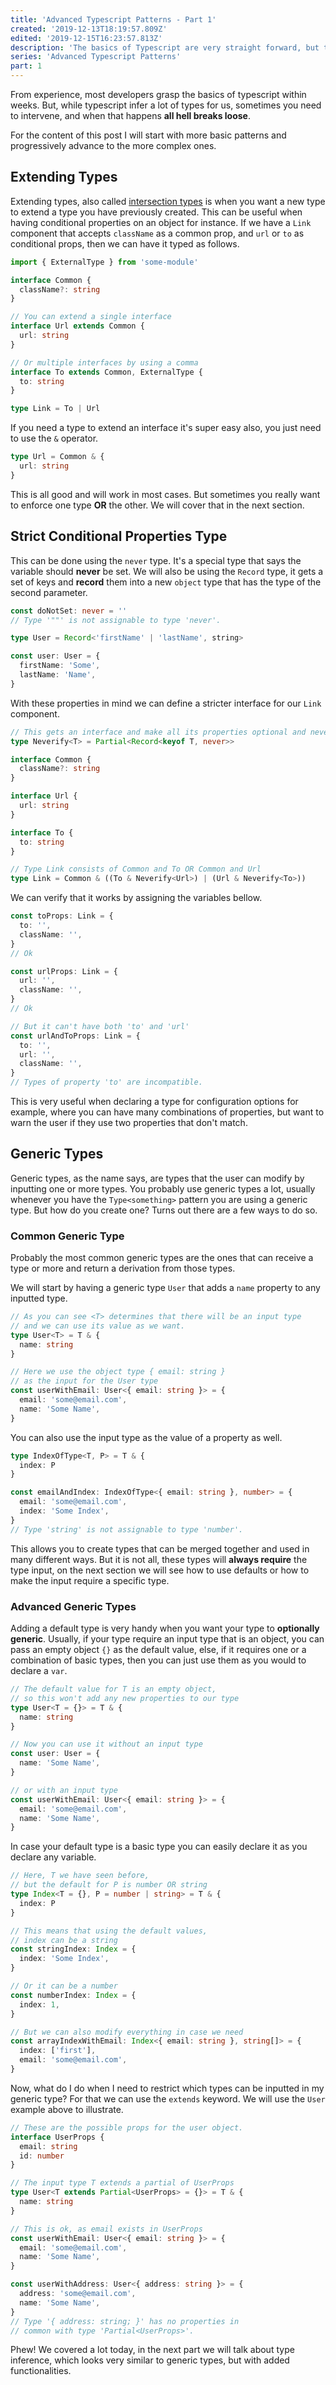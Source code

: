 ```yaml
---
title: 'Advanced Typescript Patterns - Part 1'
created: '2019-12-13T18:19:57.809Z'
edited: '2019-12-15T16:23:57.813Z'
description: 'The basics of Typescript are very straight forward, but the likes of generic types and conditional types can be challenging. This post on Advanced Typescript Patterns tries to demystify them.'
series: 'Advanced Typescript Patterns'
part: 1
---
```


From experience, most developers grasp the basics of typescript within weeks. But, while typescript infer a lot of types for us, sometimes you need to intervene, and when that happens **all hell breaks loose**.

For the content of this post I will start with more basic patterns and progressively advance to the more complex ones.

## Extending Types

Extending types, also called [intersection types](https://www.typescriptlang.org/docs/handbook/advanced-types.html#intersection-types) is when you want a new type to extend a type you have previously created. This can be useful when having conditional properties on an object for instance. If we have a `Link` component that accepts `className` as a common prop, and `url` or `to` as conditional props, then we can have it typed as follows.

```typescript
import { ExternalType } from 'some-module'

interface Common {
  className?: string
}

// You can extend a single interface
interface Url extends Common {
  url: string
}

// Or multiple interfaces by using a comma
interface To extends Common, ExternalType {
  to: string
}

type Link = To | Url
```

If you need a type to extend an interface it's super easy also, you just need to use the `&` operator.

```typescript
type Url = Common & {
  url: string
}
```

This is all good and will work in most cases. But sometimes you really want to enforce one type **OR** the other. We will cover that in the next section.

## Strict Conditional Properties Type

This can be done using the `never` type. It's a special type that says the variable should **never** be set. We will also be using the `Record` type, it gets a set of keys and **record** them into a new `object` type that has the type of the second parameter.

```typescript {1,4}
const doNotSet: never = ''
// Type '""' is not assignable to type 'never'.

type User = Record<'firstName' | 'lastName', string>

const user: User = {
  firstName: 'Some',
  lastName: 'Name',
}
```

With these properties in mind we can define a stricter interface for our `Link` component.

```typescript {16,17}
// This gets an interface and make all its properties optional and never
type Neverify<T> = Partial<Record<keyof T, never>>

interface Common {
  className?: string
}

interface Url {
  url: string
}

interface To {
  to: string
}

// Type Link consists of Common and To OR Common and Url
type Link = Common & ((To & Neverify<Url>) | (Url & Neverify<To>))
```

We can verify that it works by assigning the variables bellow.

```typescript {19}
const toProps: Link = {
  to: '',
  className: '',
}
// Ok

const urlProps: Link = {
  url: '',
  className: '',
}
// Ok

// But it can't have both 'to' and 'url'
const urlAndToProps: Link = {
  to: '',
  url: '',
  className: '',
}
// Types of property 'to' are incompatible.
```

This is very useful when declaring a type for configuration options for example, where you can have many combinations of properties, but want to warn the user if they use two properties that don't match.

## Generic Types

Generic types, as the name says, are types that the user can modify by inputting one or more types. You probably use generic types a lot, usually whenever you have the `Type<something>` pattern you are using a generic type. But how do you create one? Turns out there are a few ways to do so.

### Common Generic Type

Probably the most common generic types are the ones that can receive a type or more and return a derivation from those types.

We will start by having a generic type `User` that adds a `name` property to any inputted type.

```typescript
// As you can see <T> determines that there will be an input type
// and we can use its value as we want.
type User<T> = T & {
  name: string
}

// Here we use the object type { email: string }
// as the input for the User type
const userWithEmail: User<{ email: string }> = {
  email: 'some@email.com',
  name: 'Some Name',
}
```

You can also use the input type as the value of a property as well.

```typescript {9}
type IndexOfType<T, P> = T & {
  index: P
}

const emailAndIndex: IndexOfType<{ email: string }, number> = {
  email: 'some@email.com',
  index: 'Some Index',
}
// Type 'string' is not assignable to type 'number'.
```

This allows you to create types that can be merged together and used in many different ways. But it is not all, these types will **always require** the type input, on the next section we will see how to use defaults or how to make the input require a specific type.

### Advanced Generic Types

Adding a default type is very handy when you want your type to **optionally generic**. Usually, if your type require an input type that is an object, you can pass an empty object `{}` as the default value, else, if it requires one or a combination of basic types, then you can just use them as you would to declare a `var`.

```typescript
// The default value for T is an empty object,
// so this won't add any new properties to our type
type User<T = {}> = T & {
  name: string
}

// Now you can use it without an input type
const user: User = {
  name: 'Some Name',
}

// or with an input type
const userWithEmail: User<{ email: string }> = {
  email: 'some@email.com',
  name: 'Some Name',
}
```

In case your default type is a basic type you can easily declare it as you declare any variable.

```typescript
// Here, T we have seen before,
// but the default for P is number OR string
type Index<T = {}, P = number | string> = T & {
  index: P
}

// This means that using the default values,
// index can be a string
const stringIndex: Index = {
  index: 'Some Index',
}

// Or it can be a number
const numberIndex: Index = {
  index: 1,
}

// But we can also modify everything in case we need
const arrayIndexWithEmail: Index<{ email: string }, string[]> = {
  index: ['first'],
  email: 'some@email.com',
}
```

Now, what do I do when I need to restrict which types can be inputted in my generic type? For that we can use the `extends` keyword. We will use the `User` example above to illustrate.

```typescript {8}
// These are the possible props for the user object.
interface UserProps {
  email: string
  id: number
}

// The input type T extends a partial of UserProps
type User<T extends Partial<UserProps> = {}> = T & {
  name: string
}

// This is ok, as email exists in UserProps
const userWithEmail: User<{ email: string }> = {
  email: 'some@email.com',
  name: 'Some Name',
}

const userWithAddress: User<{ address: string }> = {
  address: 'some@email.com',
  name: 'Some Name',
}
// Type '{ address: string; }' has no properties in
// common with type 'Partial<UserProps>'.
```

Phew! We covered a lot today, in the next part we will talk about type inference, which looks very similar to generic types, but with added functionalities.
